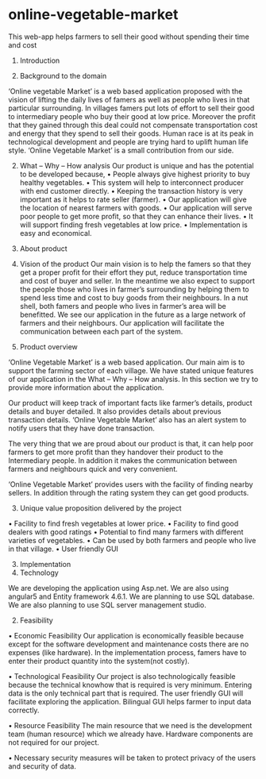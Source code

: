 # online-vegetable-market
This web-app helps farmers to sell their good without spending their time and cost

1.	Introduction

1.	Background to the domain

‘Online vegetable Market’ is a web based application proposed with the vision of lifting the daily lives of famers as well as people who lives in that particular surrounding. In villages famers put lots of effort to sell their good to intermediary people who buy their good at low price. Moreover the profit that they gained through this deal could not compensate transportation cost and energy that they spend to sell their goods.  Human race is at its peak in technological development and people are trying hard to uplift human life style. ‘Online Vegetable Market’ is a small contribution from our side.

2.	What – Why – How analysis
Our product is unique and has the potential to be developed because,
•	People always give highest priority to buy healthy vegetables.
•	This system will help to interconnect producer with end customer directly.
•	Keeping the transaction history is very important as it helps to rate seller (farmer).
•	Our application will give the location of nearest farmers with goods.
•	Our application will serve poor people to get more profit, so that they can enhance their lives.
•	It will support finding fresh vegetables at low price.
•	Implementation is easy and economical.

2.	About product
1.	Vision of the product
Our main vision is to help the famers so that they get a proper profit for their effort they put, reduce transportation time and cost of buyer and seller. In the meantime we also expect to support the people those who lives in farmer’s surrounding by helping them to spend less time and cost to buy goods from their neighbours. In a nut shell, both famers and people who lives in farmer’s area will be benefitted. 
We see our application in the future as a large network of farmers and their neighbours. Our application will facilitate the communication between each part of the system.   
2.	Product overview

‘Online Vegetable Market’ is a web based application. Our main aim is to support the farming sector of each village. We have stated unique features of our application in the What – Why – How analysis. In this section we try to provide more information about the application.

Our product will keep track of important facts like farmer’s details, product details and buyer detailed. It also provides details about previous transaction details. ‘Online Vegetable Market’ also has an alert system to notify users that they have done transaction. 

The very thing that we are proud about our product is that, it can help poor farmers to get more profit than they handover their product to the Intermediary people. In addition it makes the communication between farmers and neighbours quick and very convenient.   

‘Online Vegetable Market’ provides users with the facility of finding nearby sellers. In addition through the rating system they can get  good products.

3.	Unique value proposition delivered by the project

•	Facility to find fresh vegetables at lower price.
•	Facility to find good dealers with good ratings
•	Potential to find many farmers with different varieties of vegetables.
•	Can be used by both farmers and people who live in that village.
•	User friendly GUI

3.	Implementation
1.	Technology 

We are developing the application using Asp.net. We are also using angular5 and Entity framework 4.6.1.
We are planning to use SQL database. We are also planning to use SQL server management studio.

2.	Feasibility

•	Economic Feasibility
Our application is economically feasible because except for the software development and maintenance costs there are no expenses (like hardware). In the implementation process, famers have to enter their product quantity into the system(not costly).

•	Technological Feasibility
Our project is also technologically feasible because the technical knowhow that is required is very minimum. Entering data is the only technical part that is required. The user friendly GUI will facilitate exploring the application. Bilingual GUI helps farmer to input data correctly.

•	Resource Feasibility
The main resource that we need is the development team (human resource) which we already have. Hardware components are not required for our project.

•	Necessary security measures will be taken to protect privacy of the users and security of data. 

